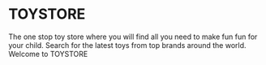 # TOYSTORE
The one stop toy store where you will find all you need to make fun fun for your child.
Search for the latest toys from top brands around the world.
Welcome to TOYSTORE
